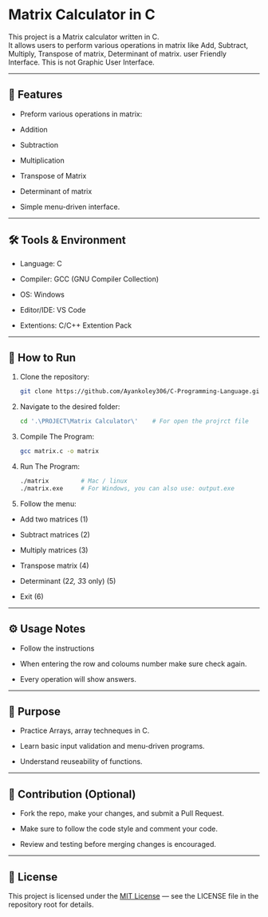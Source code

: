 # Matrix Calculator in C

This project is a Matrix calculator written in C.<br>
It allows users to perform various operations in matrix like Add, Subtract, Multiply, Transpose of matrix, Determinant of matrix. user Friendly Interface. This is not Graphic User Interface.

---
## 📂 Features

 - Preform various operations in matrix:
 
 - Addition

 - Subtraction

 - Multiplication

 - Transpose of Matrix

 - Determinant of matrix

 - Simple menu-driven interface.

---

## 🛠 Tools & Environment

 - Language: C

 - Compiler: GCC (GNU Compiler Collection)

 - OS: Windows

 - Editor/IDE: VS Code

 - Extentions: C/C++ Extention Pack

 ---
 ## 🚀 How to Run

1. Clone the repository:

   ```bash
   git clone https://github.com/Ayankoley306/C-Programming-Language.git
2. Navigate to the desired folder:

    ```bash
    cd '.\PROJECT\Matrix Calculator\'    # For open the projrct file   
3. Compile The Program:

    ```bash
    gcc matrix.c -o matrix
4. Run The Program:

    ```bash
    ./matrix         # Mac / linux
    ./matrix.exe     # For Windows, you can also use: output.exe
5. Follow the menu:

 - Add two matrices (1)

 - Subtract matrices (2)

 - Multiply matrices (3)

 - Transpose matrix (4)

 - Determinant (2*2, 3*3 only) (5)

 - Exit (6)


 ---

## ⚙️ Usage Notes

 - Follow the instructions

 - When entering the row and coloums number make sure check again.

 - Every operation will show answers.

 ---

## 🎯 Purpose

 - Practice Arrays, array techneques in C.

 - Learn basic input validation and menu-driven programs.

 - Understand reuseability of functions.

 ---

## 🤝 Contribution (Optional)

 - Fork the repo, make your changes, and submit a Pull Request.

 - Make sure to follow the code style and comment your code.

 - Review and testing before merging changes is encouraged.

 ---

 ## 📄 License

This project is licensed under the [MIT License](../LICENSE) — see the LICENSE file in the repository root for details.


